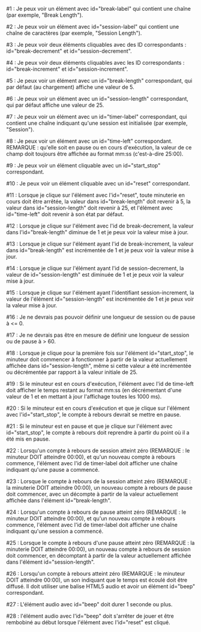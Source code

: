 #1 : Je peux voir un élément avec id="break-label" qui contient une chaîne (par exemple, "Break Length").

#2 : Je peux voir un élément avec id="session-label" qui contient une chaîne de caractères (par exemple, "Session Length").

#3 : Je peux voir deux éléments cliquables avec des ID correspondants : id="break-decrement" et id="session-decrement".

#4 : Je peux voir deux éléments cliquables avec les ID correspondants : id="break-increment" et id="session-increment".

#5 : Je peux voir un élément avec un id="break-length" correspondant, qui par défaut (au chargement) affiche une valeur de 5.

#6 : Je peux voir un élément avec un id="session-length" correspondant, qui par défaut affiche une valeur de 25.





#7 : Je peux voir un élément avec un id="timer-label" correspondant, qui contient une chaîne indiquant qu'une session est initialisée (par exemple, "Session").




#8 : Je peux voir un élément avec un id="time-left" correspondant. REMARQUE : qu'elle soit en pause ou en cours d'exécution, la valeur de ce champ doit toujours être affichée au format mm:ss (c'est-à-dire 25:00).






#9 : Je peux voir un élément cliquable avec un id="start_stop" correspondant.



#10 : Je peux voir un élément cliquable avec un id="reset" correspondant.

#11 : Lorsque je clique sur l'élément avec l'id="reset", toute minuterie en cours doit être arrêtée, la valeur dans id="break-length" doit revenir à 5, la valeur dans id="session-length" doit revenir à 25, et l'élément avec id="time-left" doit revenir à son état par défaut.

#12 : Lorsque je clique sur l'élément avec l'id de break-decrement, la valeur dans l'id="break-length" diminue de 1 et je peux voir la valeur mise à jour.

#13 : Lorsque je clique sur l'élément ayant l'id de break-increment, la valeur dans id="break-length" est incrémentée de 1 et je peux voir la valeur mise à jour.

#14 : Lorsque je clique sur l'élément ayant l'id de session-decrement, la valeur de id="session-length" est diminuée de 1 et je peux voir la valeur mise à jour.

#15 : Lorsque je clique sur l'élément ayant l'identifiant session-increment, la valeur de l'élément id="session-length" est incrémentée de 1 et je peux voir la valeur mise à jour.

#16 : Je ne devrais pas pouvoir définir une longueur de session ou de pause à <= 0.

#17 : Je ne devrais pas être en mesure de définir une longueur de session ou de pause à > 60.

#18 : Lorsque je clique pour la première fois sur l'élément id="start_stop", le minuteur doit commencer à fonctionner à partir de la valeur actuellement affichée dans id="session-length", même si cette valeur a été incrémentée ou décrémentée par rapport à la valeur initiale de 25.

#19 : Si le minuteur est en cours d'exécution, l'élément avec l'id de time-left doit afficher le temps restant au format mm:ss (en décrémentant d'une valeur de 1 et en mettant à jour l'affichage toutes les 1000 ms).

#20 : Si le minuteur est en cours d'exécution et que je clique sur l'élément avec l'id="start_stop", le compte à rebours devrait se mettre en pause.

#21 : Si le minuteur est en pause et que je clique sur l'élément avec id="start_stop", le compte à rebours doit reprendre à partir du point où il a été mis en pause.

#22 : Lorsqu'un compte à rebours de session atteint zéro (REMARQUE : le minuteur DOIT atteindre 00:00), et qu'un nouveau compte à rebours commence, l'élément avec l'id de timer-label doit afficher une chaîne indiquant qu'une pause a commencé.

#23 : Lorsque le compte à rebours de la session atteint zéro (REMARQUE : la minuterie DOIT atteindre 00:00), un nouveau compte à rebours de pause doit commencer, avec un décompte à partir de la valeur actuellement affichée dans l'élément id="break-length".

#24 : Lorsqu'un compte à rebours de pause atteint zéro (REMARQUE : le minuteur DOIT atteindre 00:00), et qu'un nouveau compte à rebours commence, l'élément avec l'id de timer-label doit afficher une chaîne indiquant qu'une session a commencé.

#25 : Lorsque le compte à rebours d'une pause atteint zéro (REMARQUE : la minuterie DOIT atteindre 00:00), un nouveau compte à rebours de session doit commencer, en décomptant à partir de la valeur actuellement affichée dans l'élément id="session-length".

#26 : Lorsqu'un compte à rebours atteint zéro (REMARQUE : le minuteur DOIT atteindre 00:00), un son indiquant que le temps est écoulé doit être diffusé. Il doit utiliser une balise HTML5 audio et avoir un élément id="beep" correspondant.

#27 : L'élément audio avec id="beep" doit durer 1 seconde ou plus.

#28 : l'élément audio avec l'id="beep" doit s'arrêter de jouer et être rembobiné au début lorsque l'élément avec l'id="reset" est cliqué.
